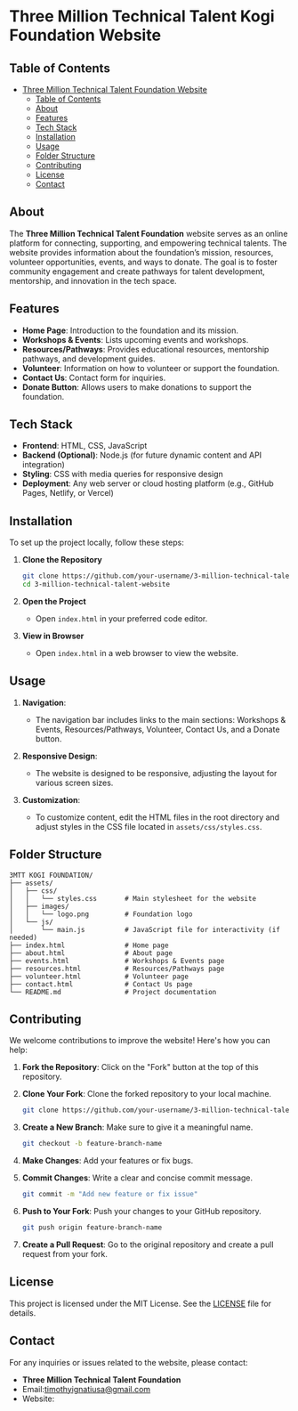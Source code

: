 
# Three Million Technical Talent Kogi Foundation Website

## Table of Contents

- [Three Million Technical Talent Foundation Website](#three-million-technical-talent-foundation-website)
  - [Table of Contents](#table-of-contents)
  - [About](#about)
  - [Features](#features)
  - [Tech Stack](#tech-stack)
  - [Installation](#installation)
  - [Usage](#usage)
  - [Folder Structure](#folder-structure)
  - [Contributing](#contributing)
  - [License](#license)
  - [Contact](#contact)

## About

The **Three Million Technical Talent Foundation** website serves as an online platform for connecting, supporting, and empowering technical talents. The website provides information about the foundation’s mission, resources, volunteer opportunities, events, and ways to donate. The goal is to foster community engagement and create pathways for talent development, mentorship, and innovation in the tech space.

## Features

- **Home Page**: Introduction to the foundation and its mission.
- **Workshops & Events**: Lists upcoming events and workshops.
- **Resources/Pathways**: Provides educational resources, mentorship pathways, and development guides.
- **Volunteer**: Information on how to volunteer or support the foundation.
- **Contact Us**: Contact form for inquiries.
- **Donate Button**: Allows users to make donations to support the foundation.

## Tech Stack

- **Frontend**: HTML, CSS, JavaScript
- **Backend (Optional)**: Node.js (for future dynamic content and API integration)
- **Styling**: CSS with media queries for responsive design
- **Deployment**: Any web server or cloud hosting platform (e.g., GitHub Pages, Netlify, or Vercel)

## Installation

To set up the project locally, follow these steps:

1. **Clone the Repository**

   ```bash
   git clone https://github.com/your-username/3-million-technical-talent-website.git
   cd 3-million-technical-talent-website
   ```

2. **Open the Project**

   - Open `index.html` in your preferred code editor.

3. **View in Browser**

   - Open `index.html` in a web browser to view the website.

## Usage

1. **Navigation**:
   - The navigation bar includes links to the main sections: Workshops & Events, Resources/Pathways, Volunteer, Contact Us, and a Donate button.
2. **Responsive Design**:
   - The website is designed to be responsive, adjusting the layout for various screen sizes.

3. **Customization**:
   - To customize content, edit the HTML files in the root directory and adjust styles in the CSS file located in `assets/css/styles.css`.

## Folder Structure

```plaintext
3MTT KOGI FOUNDATION/
├── assets/
│   ├── css/
│   │   └── styles.css       # Main stylesheet for the website
│   ├── images/
│   │   └── logo.png         # Foundation logo
│   └── js/
│       └── main.js          # JavaScript file for interactivity (if needed)
├── index.html               # Home page
├── about.html               # About page
├── events.html              # Workshops & Events page
├── resources.html           # Resources/Pathways page
├── volunteer.html           # Volunteer page
├── contact.html             # Contact Us page
└── README.md                # Project documentation
```

## Contributing

We welcome contributions to improve the website! Here's how you can help:

1. **Fork the Repository**: Click on the "Fork" button at the top of this repository.
2. **Clone Your Fork**: Clone the forked repository to your local machine.

   ```bash
   git clone https://github.com/your-username/3-million-technical-talent-website.git
   ```

3. **Create a New Branch**: Make sure to give it a meaningful name.

   ```bash
   git checkout -b feature-branch-name
   ```

4. **Make Changes**: Add your features or fix bugs.
5. **Commit Changes**: Write a clear and concise commit message.

   ```bash
   git commit -m "Add new feature or fix issue"
   ```

6. **Push to Your Fork**: Push your changes to your GitHub repository.

   ```bash
   git push origin feature-branch-name
   ```

7. **Create a Pull Request**: Go to the original repository and create a pull request from your fork.

## License

This project is licensed under the MIT License. See the [LICENSE](LICENSE) file for details.

## Contact

For any inquiries or issues related to the website, please contact:

- **Three Million Technical Talent Foundation**
- Email:timothyignatiusa@gmail.com
- Website:
